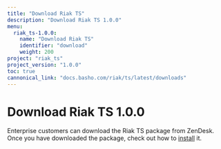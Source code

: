 ```yaml
---
title: "Download Riak TS"
description: "Download Riak TS 1.0.0"
menu:
  riak_ts-1.0.0:
    name: "Download Riak TS"
    identifier: "download"
    weight: 200
project: "riak_ts"
project_version: "1.0.0"
toc: true
cannonical_link: "docs.basho.com/riak/ts/latest/downloads"
---
```



[installing]: http://docs.basho.com/riakts/1.0.0/installing/installing/

# Download Riak TS 1.0.0

Enterprise customers can download the Riak TS package from ZenDesk. Once you have downloaded the package, check out how to [install][installing] it.
